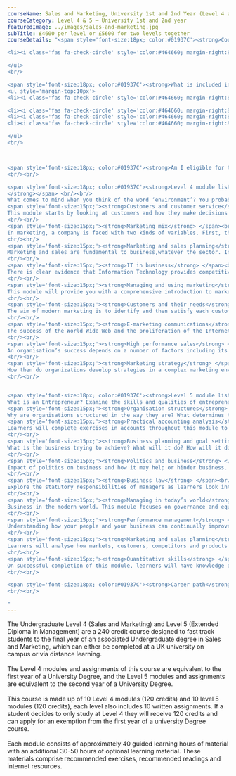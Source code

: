 ```yaml
---
courseName: Sales and Marketing, University 1st and 2nd Year (Level 4 and 5)
courseCategory: Level 4 & 5 – University 1st and 2nd year
featuredImage: ../images/sales-and-marketing.jpg
subTitle: £4600 per level or £5600 for two levels together
courseDetails: "<span style='font-size:18px; color:#01937C'><strong>Course Fees</strong></span><br/><br/>The fee for enrolling onto the level 4 and level 5 courses together is £5600. Alternatively students can enrol onto a single level (level 4 or 5) for £4600 each.  Students can make payment using one of the following methods: <br/><ul style='margin-top:10px'>

<li><i class='fas fa-check-circle' style='color:#464660; margin-right:8px'></i>  Bank transfer</li>

</ul> 
<br/>

<span style='font-size:18px; color:#01937C'><strong>What is included in the cost of my course?</strong></span>
<ul style='margin-top:10px'>
<li><i class='fas fa-check-circle' style='color:#464660; margin-right:8px'></i>  All course material, including online modules and written assignments </li>

<li><i class='fas fa-check-circle' style='color:#464660; margin-right:8px'></i>  Dedicated student support</li>
<li><i class='fas fa-check-circle' style='color:#464660; margin-right:8px'></i>  Access to an online social learning forum</li>
<li><i class='fas fa-check-circle' style='color:#464660; margin-right:8px'></i>  Assignment marking and feedback</li>

</ul> 
<br/>



<span style='font-size:18px; color:#01937C'><strong>Am I eligible for this program?</strong></span><br/><br/> To enrol onto the level 4 course, you must be at least 18 and have a full secondary education. Before enrolling onto the level 5 course, you must have attained a level 4 or equivalent.
<br/><br/>

<span style='font-size:18px; color:#01937C'><strong>Level 4 module listing</strong></span><br/><br/> <span style='font-size:15px;'><strong>The business environment
</strong></span> <br/><br/>
What comes to mind when you think of the word ‘environment’? You probably think of surroundings, and the conditions and influences of the surroundings. Similarly, the business environment refers to an organization’s surroundings – its external surroundings, as well as its internal surroundings.<br/><br/>
<span style='font-size:15px;'><strong>Customers and customer service</strong> </span> <br/><br/>
This module starts by looking at customers and how they make decisions about their purchases.What factors do they think about when buying a chocolate bar,vegetables, a book, a refrigerator or a house? How do businesses decide which company to use when buying a new computer system?Before you can start to market to people you must have some clear ideas about how they think, and understand the attributes and benefits that they are looking for.
<br/><br/>
<span style='font-size:15px;'><strong>Marketing mix</strong> </span><br/><br/>
In marketing, a company is faced with two kinds of variables. First, there are the variables associated with the external environment; the environment surrounding the organization, made up of the macro-environment (the broad environment consisting of political, economic, socio-cultural,technological dimensions) and the micro-environment (the competitive structure of the industry in which the company operates). A company has no direct control of these external variables. The second set of variables contains operational variables; factors over which a company has full control.
<br/><br/>
<span style='font-size:15px;'><strong>Marketing and sales planning</strong> </span><br/><br/>
Marketing and sales are fundamental to business,whatever the sector. In the private sector, it is accepted that marketing and sales planning is essential to achieve profitability and market success.In the public sector and in the charitable sector, the focus is not on profit making but on customer(or more broadly, stakeholder) satisfaction. Marketing is increasingly playing a key role in the non-profit sector to build awareness of issues and promote causes, taking the perspective of not just customers (recipients) but also donors.
<br/><br/>
<span style='font-size:15px;'><strong>IT in business</strong> </span><br/><br/>
There is clear evidence that Information Technology provides competitive advantage, whatever the business sphere an organisation operates it. To gain advantage, managers must know how IT can be used in internal and external processes to deliver better value to the end customer.
<br/><br/>
<span style='font-size:15px;'><strong>Managing and using marketing</strong> </span><br/><br/>
This module will provide you with a comprehensive introduction to marketing. It is intended to be relevant to the management and operation of organisations in many different areas of the economy,including those which do not operate for profit.
<br/><br/>
<span style='font-size:15px;'><strong>Customers and their needs</strong> </span><br/><br/>
The aim of modern marketing is to identify and then satisfy each customer’s needs and wants. This is often done by building relationships with customers and using these relationships to create a two-way communication between the two parties. The customer communicates his or her preferences,and the business communicates information about products that will satisfy the customer’s needs and wishes.
<br/><br/>
<span style='font-size:15px;'><strong>E-marketing communications</strong> </span><br/><br/>
The success of the World Wide Web and the proliferation of the Internet and associated technologies have revolutionised the way organisations conduct their business. The most apparent change has been the support provided through technology to a number of traditional operations,such as sales, communications, customer services and marketing.
<br/><br/>
<span style='font-size:15px;'><strong>High performance sales</strong> </span><br/><br/>
An organisation’s success depends on a number of factors including its operations, its marketing strategy, its human resource management and its sales. One of the most common criteria used for assessing the organisation’s success is sales growth. This is an indication that the organisation manages to maintain its existing customers but also attract interest followed by sales from new markets.
<br/><br/>
<span style='font-size:15px;'><strong>Marketing strategy</strong> </span><br/><br/>
How then do organizations develop strategies in a complex marketing environment? How do they assess opportunities and threats? Which markets and segments do they target and why? Which market positions play to an organization’s strengths? What product portfolio should be maintained for long-term value? These are some of the questions we shall address.
<br/><br/>


<span style='font-size:18px; color:#01937C'><strong>Level 5 module listing</strong></span><br/><br/> <span style='font-size:15px;'><strong>The entrepreneurial manager</strong></span> <br/><br/>
What is an Entrepreneur? Examine the skills and qualities of entrepreneurship.<br/><br/>
<span style='font-size:15px;'><strong>Organisation structures</strong> </span> <br/><br/>
Why are organisations structured in the way they are? What determines the optimum structure and how does it differ between organisations? In this module, learners will look at the numerous models and theories that make up organisational structure.<br/><br/>
<span style='font-size:15px;'><strong>Practical accounting analysis</strong> </span><br/><br/>
Learners will complete exercises in accounts throughout this module to understand what they are telling us and the actions that analysis can precipitate.
<br/><br/>
<span style='font-size:15px;'><strong>Business planning and goal setting</strong> </span><br/><br/>
What is the business trying to achieve? What will it do? How will it do it? This module focuses on the creation of clear goals and clear plans to achieve a clear objective.
<br/><br/>
<span style='font-size:15px;'><strong>Politics and business</strong> </span><br/><br/>
Impact of politics on business and how it may help or hinder business. This module will educate learners on economic impact, exports and government support.
<br/><br/>
<span style='font-size:15px;'><strong>Business law</strong> </span><br/><br/>
Explore the statutory responsibilities of managers as learners look into the legalities of business and business executives.
<br/><br/>
<span style='font-size:15px;'><strong>Managing in today’s world</strong> </span><br/><br/>
Business in the modern world. This module focuses on governance and equality as a means to do right in business.
<br/><br/>
<span style='font-size:15px;'><strong>Performance management</strong> </span><br/><br/>
Understanding how your people and your business can continually improve together, learners will review reward structures, CPD, training and development to ensure high performance in business.
<br/><br/>
<span style='font-size:15px;'><strong>Marketing and sales planning</strong> </span><br/><br/>
Learners will analyse how markets, customers, competitors and products can come together in a cohesive plan.
<br/><br/>
<span style='font-size:15px;'><strong>Quantitative skills</strong> </span><br/><br/>
On successful completion of this module, learners will have knowledge of numeric exercises and will understand their use within the context of the business.
<br/><br/>

<span style='font-size:18px; color:#01937C'><strong>Career path</strong></span><br/><br/> Successful completion of the undergraduate level 4 (Sales and Marketing) and level 5 (Extended Diploma in Management) and final year of an accredited undergraduate degree programme will give students the right credentials to go on and apply for a job in marketing, sales, human resources,management or business consultancy.
<br/><br/>

"
---
```

The Undergraduate Level 4 (Sales and Marketing) and Level 5 (Extended Diploma in Management) are a 240 credit course designed to fast track students to the final year of an associated Undergraduate degree in Sales and Marketing, which can either be completed at a UK university on campus or via distance learning.
<br/><br/>
The Level 4 modules and assignments of this course are equivalent to the first year of a University Degree, and the Level 5 modules and assignments are equivalent to the second year of a University Degree.
<br/><br/>
This course is made up of 10 Level 4 modules (120 credits) and 10 level 5 modules (120 credits), each level also includes 10 written assignments. If a student decides to only study at Level 4 they will receive 120 credits and can apply for an exemption from the first year of a university Degree course.
<br/><br/>
Each module consists of approximately 40 guided learning hours of material with an additional 30-50 hours of optional learning material. These materials comprise recommended exercises, recommended readings and internet resources.